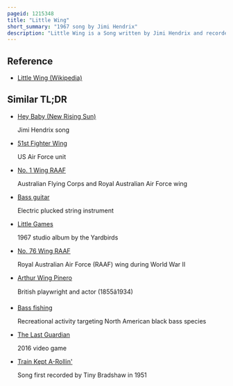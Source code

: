 ```yaml
---
pageid: 1215348
title: "Little Wing"
short_summary: "1967 song by Jimi Hendrix"
description: "Little Wing is a Song written by Jimi Hendrix and recorded by the Jimi Hendrix Experience in 1967. It is a slower Tempo, Rhythm and blues-inspired Ballad featuring Hendrix's vocal and Guitar with recording Studio Effects accompanied by Bass, Drums, and Glockenspiel. Lyrically it is one of several of his Songs which refer to an idealized Feminine or guardian angel-like Figure. At approximately two and a Half Minutes it is one of his most Concise and melodically focused Pieces."
---
```


## Reference

- [Little Wing (Wikipedia)](https://en.wikipedia.org/?curid=1215348)

## Similar TL;DR

- [Hey Baby (New Rising Sun)](/tldr/en/hey-baby-new-rising-sun)

  Jimi Hendrix song

- [51st Fighter Wing](/tldr/en/51st-fighter-wing)

  US Air Force unit

- [No. 1 Wing RAAF](/tldr/en/no-1-wing-raaf)

  Australian Flying Corps and Royal Australian Air Force wing

- [Bass guitar](/tldr/en/bass-guitar)

  Electric plucked string instrument

- [Little Games](/tldr/en/little-games)

  1967 studio album by the Yardbirds

- [No. 76 Wing RAAF](/tldr/en/no-76-wing-raaf)

  Royal Australian Air Force (RAAF) wing during World War II

- [Arthur Wing Pinero](/tldr/en/arthur-wing-pinero)

  British playwright and actor (1855â1934)

- [Bass fishing](/tldr/en/bass-fishing)

  Recreational activity targeting North American black bass species

- [The Last Guardian](/tldr/en/the-last-guardian)

  2016 video game

- [Train Kept A-Rollin'](/tldr/en/train-kept-a-rollin)

  Song first recorded by Tiny Bradshaw in 1951
